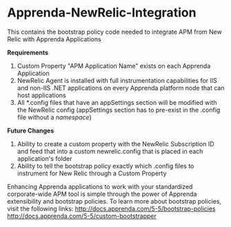 Apprenda-NewRelic-Integration
=============================

This contains the bootstrap policy code needed to integrate APM from New Relic with Apprenda Applications

**Requirements**
1. Custom Property "APM Application Name" exists on each Apprenda Application
2. NewRelic Agent is installed with full instrumentation capabilities for IIS and non-IIS .NET applications on every Apprenda platform node that can host applications
3. All *.config files that have an appSettings section will be modified with the NewRelic config (appSettings section has to pre-exist in the .config file without a *namespace*)

**Future Changes**
1. Ability to create a custom property with the NewRelic Subscription ID and feed that into a custom newrelic.config that is placed in each application's folder
2. Ability to tell the bootstrap policy exactly which .config files to instrument for New Relic through a Custom Property

Enhancing Apprenda applications to work with your standardized corporate-wide APM tool is simple through the power of Apprenda extensibility and bootstrap policies. To learn more about bootstrap policies, visit the following links:
http://docs.apprenda.com/5-5/bootstrap-policies
http://docs.apprenda.com/5-5/custom-bootstrapper
